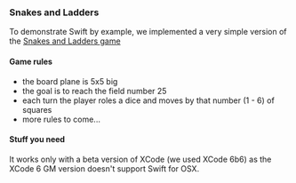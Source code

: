 ### Snakes and Ladders
To demonstrate Swift by example, we implemented a very simple version of the [Snakes and Ladders game](http://en.wikipedia.org/wiki/Snakes_and_Ladders)

#### Game rules
- the board plane is 5x5 big
- the goal is to reach the field number 25
- each turn the player roles a dice and moves by that number (1 - 6) of squares
- more rules to come...

#### Stuff you need
It works only with a beta version of XCode (we used XCode 6b6) as the XCode 6 GM version doesn't support Swift for OSX.
